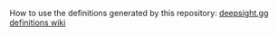 How to use the definitions generated by this repository: [deepsight.gg definitions wiki](https://github.com/ChiriVulpes/deepsight.gg/wiki)
